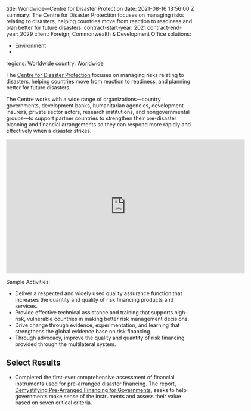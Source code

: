 
title: Worldwide—Centre for Disaster Protection
date: 2021-08-16 13:56:00 Z
summary: The Centre for Disaster Protection focuses on managing risks relating to
  disasters, helping countries move from reaction to readiness and plan better for
  future disasters.
contract-start-year: 2021
contract-end-year: 2029
client: Foreign, Commonwealth & Development Office
solutions:
- Environment
-
regions: Worldwide
country: Worldwide


The [Centre for Disaster Protection](https://www.disasterprotection.org/) focuses on managing risks relating to disasters, helping countries move from reaction to readiness, and planning better for future disasters.

The Centre works with a wide range of organizations—country governments, development banks, humanitarian agencies, development insurers, private sector actors, research institutions, and nongovernmental groups—to support partner countries to strengthen their pre-disaster planning and financial arrangements so they can respond more rapidly and effectively when a disaster strikes.

<iframe src="https://player.vimeo.com/video/644414093?h=52a6b13567" width="640" height="360" frameborder="0" allow="autoplay; fullscreen; picture-in-picture" allowfullscreen></iframe>

Sample Activities:

* Deliver a respected and widely used quality assurance function that increases the quantity and quality of risk financing products and services.
* Provide effective technical assistance and training that supports high-risk, vulnerable countries in making better risk management decisions.
* Drive change through evidence, experimentation, and learning that strengthens the global evidence base on risk financing.
* Through advocacy, improve the quality and quantity of risk financing provided through the multilateral system.

## Select Results

* Completed the first-ever comprehensive assessment of financial instruments used for pre-arranged disaster financing. The report, [Demystifying Pre-Arranged Financing for Governments](https://www.disasterprotection.org/publications-centre/demystifying-pre-arranged-financing-for-governments), seeks to help governments make sense of the instruments and assess their value based on seven critical criteria.
